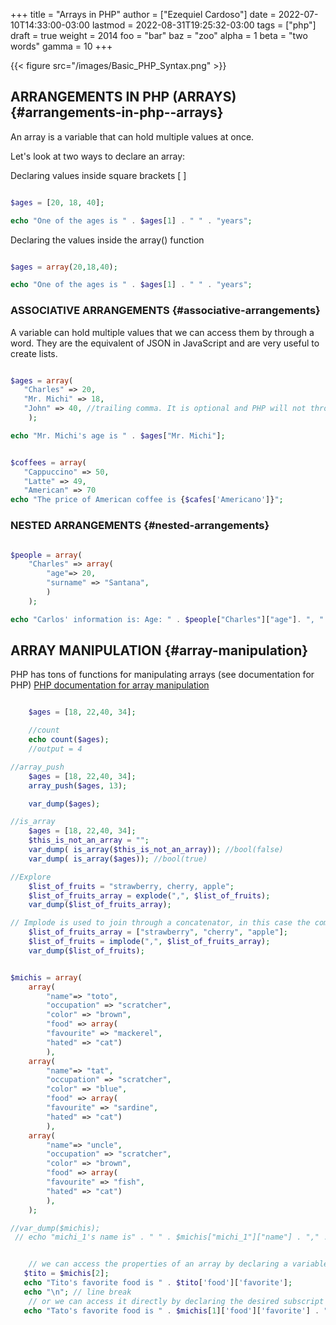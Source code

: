 +++
title = "Arrays in PHP"
author = ["Ezequiel Cardoso"]
date = 2022-07-10T14:33:00-03:00
lastmod = 2022-08-31T19:25:32-03:00
tags = ["php"]
draft = true
weight = 2014
foo = "bar"
baz = "zoo"
alpha = 1
beta = "two words"
gamma = 10
+++

{{< figure src="/images/Basic_PHP_Syntax.png" >}}


## ARRANGEMENTS IN PHP (ARRAYS) {#arrangements-in-php--arrays}

An array is a variable that can hold multiple values at once.

Let's look at two ways to declare an array:

Declaring values inside square brackets [ ]

```php

$ages = [20, 18, 40];

echo "One of the ages is " . $ages[1] . " " . "years";
```

Declaring the values inside the array() function

```php

$ages = array(20,18,40);

echo "One of the ages is " . $ages[1] . " " . "years";
```


### ASSOCIATIVE ARRANGEMENTS {#associative-arrangements}

A variable can hold multiple values ​​that we can access them by
through a word. They are the equivalent of JSON in JavaScript and are very useful
to create lists.

```php

$ages = array(
   "Charles" => 20,
   "Mr. Michi" => 18,
   "John" => 40, //trailing comma. It is optional and PHP will not throw an error.
    );

echo "Mr. Michi's age is " . $ages["Mr. Michi"];
```

```php

$coffees = array(
   "Cappuccino" => 50,
   "Latte" => 49,
   "American" => 70
echo "The price of American coffee is {$cafes['Americano']}";
```


### NESTED ARRANGEMENTS {#nested-arrangements}

```php

$people = array(
    "Charles" => array(
        "age"=> 20,
        "surname" => "Santana",
        )
    );

echo "Carlos' information is: Age: " . $people["Charles"]["age"]. ", " . "Surname: " . $people["Carlos"]["surname"];
```


## ARRAY MANIPULATION {#array-manipulation}

PHP has tons of functions for manipulating arrays (see documentation for
PHP) [PHP documentation for array manipulation]()

```php

    $ages = [18, 22,40, 34];

    //count
    echo count($ages);
    //output = 4
```

```php
//array_push
    $ages = [18, 22,40, 34];
    array_push($ages, 13);

    var_dump($ages);
```

```php
//is_array
    $ages = [18, 22,40, 34];
    $this_is_not_an_array = "";
    var_dump( is_array($this_is_not_an_array)); //bool(false)
    var_dump( is_array($ages)); //bool(true)
```

```php
//Explore
    $list_of_fruits = "strawberry, cherry, apple";
    $list_of_fruits_array = explode(",", $list_of_fruits);
    var_dump($list_of_fruits_array);
```

```php
// Implode is used to join through a concatenator, in this case the comma.
    $list_of_fruits_array = ["strawberry", "cherry", "apple"];
    $list_of_fruits = implode(",", $list_of_fruits_array);
    var_dump($list_of_fruits);
```

```php

$michis = array(
    array(
        "name"=> "toto",
        "occupation" => "scratcher",
        "color" => "brown",
        "food" => array(
        "favourite" => "mackerel",
        "hated" => "cat")
        ),
    array(
        "name"=> "tat",
        "occupation" => "scratcher",
        "color" => "blue",
        "food" => array(
        "favourite" => "sardine",
        "hated" => "cat")
        ),
    array(
        "name"=> "uncle",
        "occupation" => "scratcher",
        "color" => "brown",
        "food" => array(
        "favourite" => "fish",
        "hated" => "cat")
        ),
    );

//var_dump($michis);
 // echo "michi_1's name is" . " " . $michis["michi_1"]["name"] . "," . " " . "his occupation is" . " " . $michis["michi_1"]["occupation"] . "," . " " . "its color is" . " " . $michis["michi_1"]["color"]. "," . " " . "Her favorite food is" . " " . $michis["michi_1"]["food"]["favorite"]. "," . " " . "and his hated food is". " " . $michis["michi_1"]["food"]["hated"]. ".";


    // we can access the properties of an array by declaring a variable with the subscript we want to access, followed by the values ​​we want to know
   $tito = $michis[2];
   echo "Tito's favorite food is " . $tito['food']['favorite'];
   echo "\n"; // line break
    // or we can access it directly by declaring the desired subscript followed by the values ​​we want to access.
   echo "Tato's favorite food is " . $michis[1]['food']['favorite'] . "and his favorite color is". $michis[1]['color'];
```

[//]: # "Exported with love from a post written in Org mode"
[//]: # "- https://github.com/kaushalmodi/ox-hugo"
